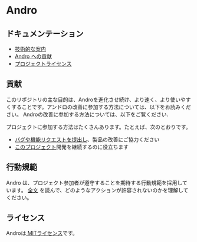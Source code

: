 # Andro

## ドキュメンテーション

  - [技術的な案内](https://github.com/CMihai99/andro/blob/main/README.md)
  - [Andro への貢献](https://github.com/CMihai99/andro/blob/main/CONTRIBUTING.md)
  - [プロジェクトライセンス](https://github.com/CMihai99/andro/blob/main/LICENSE)

## 貢献

このリポジトリの主な目的は、Androを進化させ続け、より速く、より使いやすくすることです。アンドロの改善に参加する方法については、以下をお読みください。 Androの改善に参加する方法については、以下をご覧ください.

プロジェクトに参加する方法はたくさんあります。たとえば、次のとおりです。

  - [バグや機能リクエストを提出し](https://github.com/CMihai99/andro/issues)、製品の改善にご協力ください
  - [このプロジェクト](https://www.paypal.com/paypalme/Impulse884?locale.x=en_US)開発を継続するのに役立ちます

## 行動規範

Andro は、プロジェクト参加者が遵守することを期待する行動規範を採用しています。 [全文](https://code.fb.com/codeofconduct) を読んで、どのようなアクションが許容されないのかを理解してください。

## ライセンス

Androは[ MITライセンス](LICENSE)です。
